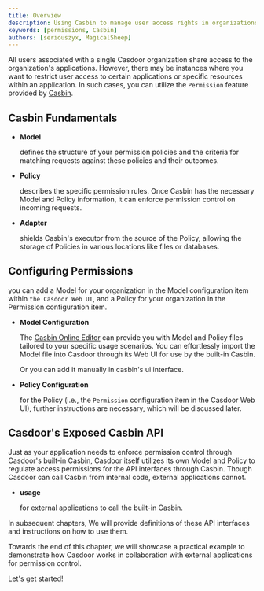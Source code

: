 ```yaml
---
title: Overview
description: Using Casbin to manage user access rights in organizations
keywords: [permissions, Casbin]
authors: [seriouszyx, MagicalSheep]
---
```


All users associated with a single Casdoor organization share access to the organization's applications. However, there may be instances where you want to restrict user access to certain applications or specific resources within an application. In such cases, you can utilize the `Permission` feature provided by [Casbin](https://casbin.org/).

## Casbin Fundamentals

- **Model**
  
  defines the structure of your permission policies and the criteria for matching requests against these policies and their outcomes.
  
- **Policy**
  
  describes the specific permission rules. Once Casbin has the necessary Model and Policy information, it can enforce permission control on incoming requests.
  
- **Adapter**
  
  shields Casbin's executor from the source of the Policy, allowing the storage of Policies in various locations like files or databases.

## Configuring Permissions

   you can add a Model for your organization in the Model configuration item within `the Casdoor Web UI`, and a Policy for your organization in the Permission configuration item.

- **Model Configuration**
  
    The [Casbin Online Editor](https://casbin.org/editor) can provide you with Model and Policy files tailored to your specific usage scenarios. You can effortlessly import the Model file into Casdoor through its Web UI for use by the built-in Casbin.

    Or you can add it manually in casbin's ui interface.

- **Policy Configuration**
  
    for the Policy (i.e., the `Permission` configuration item in the Casdoor Web UI), further instructions are necessary, which will be discussed later.

## Casdoor's Exposed Casbin API

   Just as your application needs to enforce permission control through Casdoor's built-in Casbin, Casdoor itself utilizes its own Model and Policy to regulate access permissions for the API interfaces through Casbin.
   Though Casdoor can call Casbin from internal code, external applications cannot.

- **usage**
  
  for external applications to call the built-in Casbin.

In subsequent chapters, We will provide definitions of these API interfaces and instructions on how to use them.

Towards the end of this chapter, we will showcase a practical example to demonstrate how Casdoor works in collaboration with external applications for permission control.

Let's get started!
